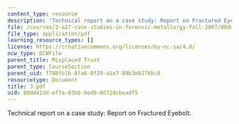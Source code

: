```yaml
---
content_type: resource
description: 'Technical report on a case study: Report on Fractured Eyebolt.'
file: /courses/3-a27-case-studies-in-forensic-metallurgy-fall-2007/80dd41ddef7a03b00ed90d724cbeadf5_3.pdf
file_type: application/pdf
learning_resource_types: []
license: https://creativecommons.org/licenses/by-nc-sa/4.0/
ocw_type: OCWFile
parent_title: Misplaced Trust
parent_type: CourseSection
parent_uid: f788fb1b-8fa0-8f29-a1e7-89b3eb276bc8
resourcetype: Document
title: 3.pdf
uid: 80dd41dd-ef7a-03b0-0ed9-0d724cbeadf5
---
```

Technical report on a case study: Report on Fractured Eyebolt.